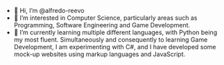 - 👋 Hi, I’m @alfredo-reevo
- 👀 I’m interested in Computer Science, particularly areas such as Programming, Software Engineering and Game Development.
- 🌱 I’m currently learning multiple different languages, with Python being my most fluent. Simultaneously and consequently to learning Game Development, I am experimenting with C#,
and I have developed some mock-up websites using markup languages and JavaScript.

